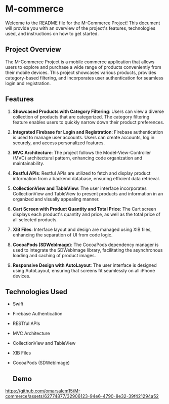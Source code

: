# M-commerce

Welcome to the README file for the M-Commerce Project! This document will provide you with an overview of the project's features, technologies used, and instructions on how to get started.

## Project Overview
The M-Commerce Project is a mobile commerce application that allows users to explore and purchase a wide range of products conveniently from their mobile devices. This project showcases various products, provides category-based filtering, and incorporates user authentication for seamless login and registration.


## Features

1. **Showcased Products with Category Filtering**: Users can view a diverse collection of products that are categorized. The category filtering feature enables users to quickly narrow down their product preferences.

2. **Integrated Firebase for Login and Registration**: Firebase authentication is used to manage user accounts. Users can create accounts, log in securely, and access personalized features.

3. **MVC Architecture**: The project follows the Model-View-Controller (MVC) architectural pattern, enhancing code organization and maintainability.

4. **Restful APIs**: Restful APIs are utilized to fetch and display product information from a backend database, ensuring efficient data retrieval.

5. **CollectionView and TableView**: The user interface incorporates CollectionView and TableView to present products and information in an organized and visually appealing manner.

6. **Cart Screen with Product Quantity and Total Price**: The Cart screen displays each product's quantity and price, as well as the total price of all selected products.

7. **XIB Files**: Interface layout and design are managed using XIB files, enhancing the separation of UI from code logic.

8. **CocoaPods (SDWebImage)**: The CocoaPods dependency manager is used to integrate the SDWebImage library, facilitating the asynchronous loading and caching of product images.

9. **Responsive Design with AutoLayout**: The user interface is designed using AutoLayout, ensuring that screens fit seamlessly on all iPhone devices.


   
## Technologies Used

- Swift
- Firebase Authentication
- RESTful APIs
- MVC Architecture
- CollectionView and TableView
- XIB Files
- CocoaPods (SDWebImage)

  ## Demo
https://github.com/omarsalem15/M-commerce/assets/62774877/32906123-94e6-4790-8e32-39f421294a52




